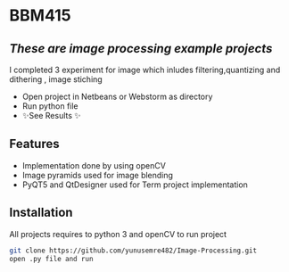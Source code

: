 # BBM415 
## _These are image processing example projects_


I completed 3 experiment for image which inludes filtering,quantizing and dithering , image stiching 

- Open project in Netbeans or Webstorm as directory
- Run python file 
- ✨See Results ✨

## Features

- Implementation done by using openCV
- Image pyramids used for image blending
- PyQT5 and QtDesigner used for Term project implementation 

## Installation

All projects  requires to python 3 and openCV to run project
```sh
git clone https://github.com/yunusemre482/Image-Processing.git
open .py file and run
```




